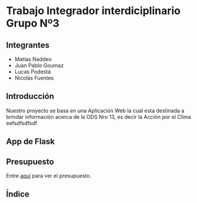 # Trabajo Integrador interdiciplinario Grupo Nº3

## Integrantes

- Matías Naddeo
- Juan Pablo Goumaz
- Lucas Podestá
- Nicolás Fuentes

## Introducción

Nuestro proyecto se basa en una Aplicación Web la cual esta destinada a brindar información acerca de la ODS Nro 13, es decir la Acción por el Clima
eefsdfsdfsdf

## App de Flask

## Presupuesto

Entre [aquí](/presupuesto.md) para ver el presupuesto.

## Índice
